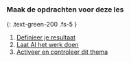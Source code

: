 ### Maak de opdrachten voor deze les
{: .text-green-200 .fs-5 }

1. [Definieer je resultaat](define)
2. [Laat AI het werk doen](create)
3. [Activeer en controleer dit thema](check)

